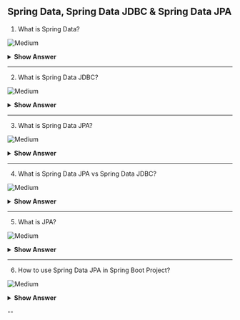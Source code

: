 ## Spring Data, Spring Data JDBC & Spring Data JPA

1. What is Spring Data?

![Medium](https://github.com/revaturelabs/interviewquestions/blob/dev/ComplexityTags/Medium%20(2).svg)
<details>
<summary> <b>Show Answer</b></summary>
<blockquote>
  
The goal of Spring Data is to make it easier to work with different kinds of databases, from traditional relational databases to NoSQL databases. Spring Data is the project which consists of multiple modules (sub-projects). Below are the three main modules widely used from Spring Data project-
  
1.	Spring Data Commons – It provides shared infrastructure across the Spring Data projects. It contains technology neutral repository interfaces as well as a metadata model for persisting Java classes. 
2.	Spring Data JDBC - Spring Data repository support for JDBC. It does NOT offer caching, lazy loading, write behind or many other features of JPA. This makes Spring Data JDBC a simple, limited, opinionated ORM.
3.	Spring Data JPA - Spring Data repository support for JPA.
  
**Explanation**<br>
Spring Data and the sub projects are built on top of the Spring Framework. Spring Data’s mission is to provide a familiar and consistent, Spring-based programming model for data access while still retaining the special traits of the underlying data store. It makes it easy to use data access technologies, relational and non-relational databases, map-reduce frameworks, and cloud-based data services. This is an umbrella project which contains many subprojects that are specific to a given database.
  
</blockquote>
</details>
</details>

---

2. What is Spring Data JDBC?

![Medium](https://github.com/revaturelabs/interviewquestions/blob/dev/ComplexityTags/Medium%20(2).svg)
<details>
<summary> <b>Show Answer</b></summary>
<blockquote>
 
Spring Data JDBC is the project which gives benefits of Spring Data, combined with those of JDBC-
  
1.	It provided repositories with CRUD methods out of the box i.e. it provides CrudRepository interface for generic CRUD operations on a repository for a specific type.
2.	Support for @Query annotations.
3.	Nice and easy ways to extend repositories with query methods (we can just define our interface to have e.g. findByLastName method and Spring generates it for on the fly).
4.	Support for PagingAndSortingRepository interface which is extension of CrudRepository that provides additional methods to retrieve entities using the pagination and sorting.
5.	Nice integration in the Spring infrastructure, for transaction handling, dependency injection, error translation. 
  
</blockquote>
</details>

---

3. What is Spring Data JPA?

![Medium](https://github.com/revaturelabs/interviewquestions/blob/dev/ComplexityTags/Medium%20(2).svg)
<details>
<summary> <b>Show Answer</b></summary>
<blockquote>
 
Spring Data JPA provides repository support for the Java Persistence API (JPA). It eases development of applications that need to access JPA data sources. Just like JPA, Spring Data JPA cannot work without a JPA provider. Spring Data JPA can work with Hibernate, Eclipse Link, or any other JPA provider. Spring Data JPA does a lot of things over Spring Data JDBC
  
1.	Caching (1st, 2nd level, and query cache)
2.	Automated creation of instances from queries
3.	Navigation between entities
4.	Lazy loading
5.	Dirty checking / tracking of changes to entities

</blockquote>

</details>

---

4. What is Spring Data JPA vs Spring Data JDBC?

![Medium](https://github.com/revaturelabs/interviewquestions/blob/dev/ComplexityTags/Medium%20(2).svg)
<details>
<summary> <b>Show Answer</b></summary>
<blockquote>
  
- The key differences are listed below-
 
  | **#** | **Spring Data JPA**                                                                      | **Spring Data JDBC**                             |
| ----- | ---------------------------------------------------------------------------------------- | ------------------------------------------------ |
| 1     | Database independent and portable                                                        | Generally, Database Specific                     |
| 2     | Introduces complexity through Object-Relational Mapping                                  | Less complex, than Spring Data JPA               |
| 3     | Automatic DB schema generation based on the entities                                     | Manual DB schema generation through DDL commands |
| 5     | Query annotated with JPQL code and native SQL                                            | Query annotated with only native SQL             |
| 7     | Models relationships between entities through annotations as @OneToMany, @Embedded, etc. | No relationship modeling annotations.            |
| 8     | Caching and lazy loading                                                                 | No caching, no lazy loading                      |
| 9     | Sessions and dirty tracking                                                              | No sessions, no dirty tracking                   |
  
</blockquote>

</details>

---

5. What is JPA? 

![Medium](https://github.com/revaturelabs/interviewquestions/blob/dev/ComplexityTags/Medium%20(2).svg)
<details>
<summary> <b>Show Answer</b></summary>
<blockquote>
  
 The Java Persistence API, sometimes referred to as JPA, is a Java framework managing relational data in applications using the Java Platform, Standard Edition (JavaSE) and Java Platform, Enterprise Edition(JavaEE). 

</blockquote>

</details>

---

6. How to use Spring Data JPA in Spring Boot Project?

![Medium](https://github.com/revaturelabs/interviewquestions/blob/dev/ComplexityTags/Medium%20(2).svg)
<details>
<summary> <b>Show Answer</b></summary>
<blockquote>
  
There are below steps you can follow in order to incorporate Spring Data JPA into Spring Boot project-
1.	First you need to set up connection with your desired database in spring application using properties like url, driver, username, password etc.
2.	Add required dependencies in project, e.g. for maven below JPA dependency need to be added into pom.xml-

```xml
<dependency>
	<groupId>org.springframework.boot</groupId>
	<artifactId>spring-boot-starter-data-jpa</artifactId>
</dependency>
<dependency>
	<groupId>mysql</groupId>
	<artifactId>mysql-connector-java</artifactId>
	<scope>runtime</scope>
</dependency>

  
```
3.	Define the required ORM entities (model classes) with applicable annotations.
4.	Next you need to create a repository interface and extend it to the **JpaRepository** interface
5.	The **JpaRepository** will provide you set of default methods to perform basic CRUD operations, I addition to that if you need some add custom, complex queries you can define those using standard provided by Spring Data JPA.
6.	Next you need to inject the created repository interface in applicable service layers defined in application.
7.	The service layer is further injected into Controller layer to achieve the desired CRUD functionality.

``` java
@Entity
@Table(name = "employees")
@Data
@AllArgsConstructor
@NoArgsConstructor
@EntityListeners(LastUpdateListener.class)
public class Employee {
    @Id
    @GeneratedValue(strategy = GenerationType.AUTO) 
    private Long id; 
 
    @NotBlank
    @Column(name = "first_name", nullable = false)
    private String firstName;
 
    @NotBlank
    @Column(name = "last_name", nullable = false)
    private String lastName;
 
    @NotBlank
    @Email
    @Column(name = "email_address", nullable = false)
    private String emailId;
 
    @Min(18)
    @Max(65)
    private Integer age;
 
    @Pattern(regexp = "^[0-9]{1,3}\\.[0-9]{1,3}\\.[0-9]{1,3}\\.[0-9]{1,3}$")
    private String ipAddress;
}
 
@Repository
public interface EmployeeRepository extends JpaRepository<Employee, Long>{
    //.. other custom queries
}
 
@Service
public class EmployeeServiceImpl implements EmployeeService{
    @Autowired
    private EmployeeRepository employeeRepository;
    //.. other service layer code
}
 
@RestController
@CrossOrigin(origins = "http://localhost:8081")
@RequestMapping("/api/v1")
public class EmployeeController {
    @Autowired
    private EmployeeService employeeService;
    //.... other controller layer code
}
```

</blockquote>

</details>

--

